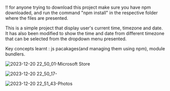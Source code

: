 !! for anyone trying to download this project make sure you have npm downloaded, and run the command "npm install" in the 
respective folder where the files are presented.

This is a simple project that display user's current time, timezone and date. It has also been modified to show the time and date from
different timezone that can be selected from the dropdown menu presented.

Key concepts learnt : js pacakages(and managing them using npm), module bundlers.

![2023-12-20 22_50_01-Microsoft Store](https://github.com/rishavPoudelZ/clock/assets/154069771/56243704-a720-45e0-aa8b-431b7384d8e4)

![2023-12-20 22_50_17-](https://github.com/rishavPoudelZ/clock/assets/154069771/9ad75361-c628-4208-a743-45cad9d13e2a)

![2023-12-20 22_51_43-Photos](https://github.com/rishavPoudelZ/clock/assets/154069771/0d401488-9e44-4d8c-9cbc-2fd4de30bde6)

